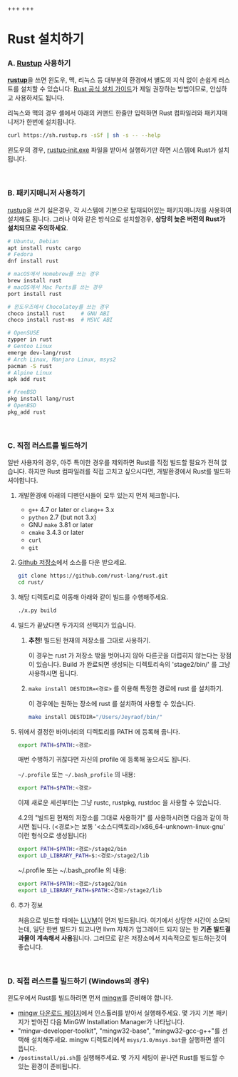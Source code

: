 +++
+++

Rust 설치하기
========

### A. [Rustup] 사용하기
<b>[rustup]</b>을 쓰면 윈도우, 맥, 리눅스 등 대부분의 환경에서 별도의 지식 없이
손쉽게 러스트를 설치할 수 있습니다. [Rust 공식 설치 가이드]가 제일 권장하는
방법이므로, 안심하고 사용하셔도 됩니다.

리눅스와 맥의 경우 셸에서 아래의 커맨드 한줄만 입력하면 Rust 컴파일러와
패키지매니저가 한번에 설치됩니다.

```bash
curl https://sh.rustup.rs -sSf | sh -s -- --help
```

윈도우의 경우, [rustup‑init.exe] 파일을 받아서 실행하기만 하면 시스템에 Rust가
설치됩니다.

&nbsp;

### B. 패키지매니저 사용하기
[rustup]을 쓰기 싫은경우, 각 시스템에 기본으로 탑재되어있는 패키지매니저를
사용하여 설치해도 됩니다. 그러나 이와 같은 방식으로 설치할경우, **상당히 늦은
버전의 Rust가 설치되므로 주의하세요**.

```bash
# Ubuntu, Debian
apt install rustc cargo
# Fedora
dnf install rust

# macOS에서 Homebrew를 쓰는 경우
brew install rust
# macOS에서 Mac Ports를 쓰는 경우
port install rust

# 윈도우즈에서 Chocolatey를 쓰는 경우
choco install rust     # GNU ABI
choco install rust-ms  # MSVC ABI

# OpenSUSE
zypper in rust
# Gentoo Linux
emerge dev-lang/rust
# Arch Linux, Manjaro Linux, msys2
pacman -S rust
# Alpine Linux
apk add rust

# FreeBSD
pkg install lang/rust
# OpenBSD
pkg_add rust
```

<br>

### C. 직접 러스트를 빌드하기
일반 사용자의 경우, 아주 특이한 경우를 제외하면 Rust를 직접 빌드할 필요가 전혀
없습니다. 하지만 Rust 컴파일러를 직접 고치고 싶으시다면, 개발환경에서 Rust를
빌드하셔야합니다.

1.  개발환경에 아래의 디펜던시들이 모두 있는지 먼저 체크합니다.

    * `g++` 4.7 or later or `clang++` 3.x
    * `python` 2.7 (but not 3.x)
    * GNU `make` 3.81 or later
    * `cmake` 3.4.3 or later
    * `curl`
    * `git`

1.  [Github 저장소]에서 소스를 다운 받으세요.

    ```bash
    git clone https://github.com/rust-lang/rust.git
    cd rust/
    ```

1.  해당 디렉토리로 이동해 아래와 같이 빌드를 수행해주세요.

    ```bash
    ./x.py build
    ```

1.  빌드가 끝났다면 두가지의 선택지가 있습니다.

    1.  **추천!** 빌드된 현재의 저장소를 그대로 사용하기.

        이 경우는 rust 가 저장소 밖을 벗어나지 않아 다른곳을 더럽히지 않는다는
        장점이 있습니다. Build 가 완료되면 생성되는 디렉토리속의 'stage2/bin/'
        를 그냥 사용하시면 됩니다.

    1.  `make install DESTDIR=<경로>` 를 이용해 특정한 경로에 rust 를 설치하기.

        이 경우에는 원하는 장소에 rust 를 설치하여 사용할 수 있습니다.

        ```bash
        make install DESTDIR="/Users/Jeyraof/bin/"
        ```

1.  위에서 결정한 바이너리의 디렉토리를 PATH 에 등록해 줍니다.

    ```bash
    export PATH=$PATH:<경로>
    ```

    매번 수행하기 귀찮다면 자신의 profile 에 등록해 놓으셔도 됩니다.

    `~/.profile` 또는 `~/.bash_profile` 의 내용:

    ```bash
    export PATH=$PATH:<경로>
    ```

    이제 새로운 세션부터는 그냥 rustc, rustpkg, rustdoc 을 사용할 수 있습니다.

    4.2의 "빌드된 현재의 저장소를 그대로 사용하기" 를 사용하시려면 다음과 같이
    하시면 됩니다. (<경로>는 보통 '<소스디렉토리>/x86_64-unknown-linux-gnu' 이런
    형식으로 생성됩니다)

    ```bash
    export PATH=$PATH:<경로>/stage2/bin
    export LD_LIBRARY_PATH=$:<경로>/stage2/lib
    ```

    ~/.profile 또는 ~/.bash_profile 의 내용:

    ```bash
    export PATH=$PATH:<경로>/stage2/bin
    export LD_LIBRARY_PATH=$PATH:<경로>/stage2/lib
    ```

1.  추가 정보

    처음으로 빌드할 때에는 [LLVM]이 먼저 빌드됩니다. 여기에서 상당한 시간이
    소모되는데, 일단 한번 빌드가 되고나면 llvm 자체가 업그레이드 되지 않는 한
    **기존 빌드결과물이 계속해서 사용**됩니다. 그러므로 같은 저장소에서
    지속적으로 빌드하는것이 좋습니다.

<br>

### D. 직접 러스트를 빌드하기 (Windows의 경우)
윈도우에서 Rust를 빌드하려면 먼저 [mingw]를 준비해야 합니다.

-   [mingw 다운로드 페이지]에서 인스톨러를 받아서 실행해주세요. 몇 가지 기본
    패키지가 받아진 다음 MinGW Installation Manager가 나타납니다.
-   "mingw-developer-toolkit", "mingw32-base", "mingw32-gcc-g++"를 선택해
    설치해주세요. mingw 디렉토리에서 `msys/1.0/msys.bat`을 실행하면 셸이 뜹니다.
-   `/postinstall/pi.sh`를 실행해주세요. 몇 가지 세팅이 끝나면 Rust를 빌드할 수
    있는 환경이 준비됩니다.

[Rust 공식 설치 가이드]: https://www.rust-lang.org/ko-KR/install.html
[rustup]: https://rustup.rs
[rustup‑init.exe]: https://win.rustup.rs/
[Github 저장소]: https://github.com/rust-lang/rust
[LLVM]: http://llvm.org/
[mingw]: http://mingw.org/
[mingw 다운로드 페이지]: http://sourceforge.net/projects/mingw/files/
